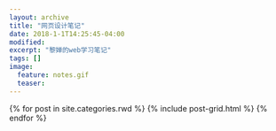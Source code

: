 ```yaml
---
layout: archive
title: "网页设计笔记"
date: 2018-1-1T14:25:45-04:00
modified:
excerpt: "黎婵的web学习笔记"
tags: []
image: 
  feature: notes.gif
  teaser:
---
```



<div class="tiles">
{% for post in site.categories.rwd %}
  {% include post-grid.html %}
{% endfor %}
</div><!-- /.tiles 把所有categories 有 rwd 的列出来-->